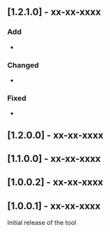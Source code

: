 ## [1.2.1.0] - xx-xx-xxxx

### Add
- 

### Changed
- 

### Fixed
- 

## [1.2.0.0] - xx-xx-xxxx

## [1.1.0.0] - xx-xx-xxxx

## [1.0.0.2] - xx-xx-xxxx

## [1.0.0.1] - xx-xx-xxxx

Initial release of the tool
